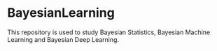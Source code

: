 # BayesianLearning
This repository is used to study Bayesian Statistics, Bayesian Machine Learning and Bayesian Deep Learning. 
